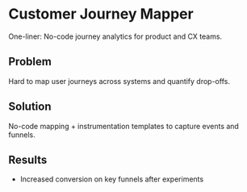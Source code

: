 # Customer Journey Mapper

One-liner: No-code journey analytics for product and CX teams.

## Problem
Hard to map user journeys across systems and quantify drop-offs.

## Solution
No-code mapping + instrumentation templates to capture events and funnels.

## Results
- Increased conversion on key funnels after experiments

